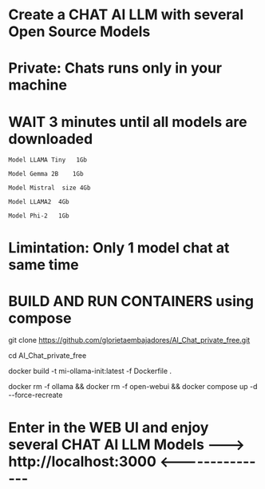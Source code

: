 # Create a CHAT AI LLM with several Open Source Models 
# Private: Chats runs only in your machine
# WAIT 3 minutes until  all models are downloaded    
    Model LLAMA Tiny   1Gb
 
    Model Gemma 2B    1Gb
 
    Model Mistral  size 4Gb 
 
    Model LLAMA2  4Gb 
 
    Model Phi-2   1Gb 
 
# Limintation: Only 1 model chat at same time  

# BUILD AND RUN CONTAINERS using compose 

git clone https://github.com/glorietaembajadores/AI_Chat_private_free.git

cd AI_Chat_private_free

docker build -t mi-ollama-init:latest -f Dockerfile .

docker rm -f ollama && docker rm -f open-webui && docker compose up -d --force-recreate


# Enter in the WEB UI and enjoy several CHAT AI LLM Models  --->  http://localhost:3000  <---------------
